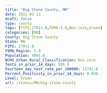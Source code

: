 ```yaml
---
title: "Big Stone County, MN"
date: 2021-03-13
draft: false
type: county
tags: [FIPS:27011.0,FEMA:5.0,Non-core,Green]
categories: [MN]
County: Big Stone County
State: MN
FIPS: 27011.0
FEMA_Region: 5.0
Population: 4991.0
NCHS_Urban_Rural_Classification: Non-core
Tests_in_prior_14_days: 586.0
Fourteen_day_test_rate_per_100000: 11741.0
Percent_Positivity_in_prior_14_days: 0.038
Level: Green
url: /states/MN/big-stone-county
---
```



